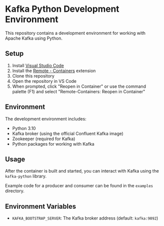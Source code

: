 # Kafka Python Development Environment

This repository contains a development environment for working with Apache Kafka using Python.

## Setup

1. Install [Visual Studio Code](https://code.visualstudio.com/)
2. Install the [Remote - Containers](https://marketplace.visualstudio.com/items?itemName=ms-vscode-remote.remote-containers) extension
3. Clone this repository
4. Open the repository in VS Code
5. When prompted, click "Reopen in Container" or use the command palette (F1) and select "Remote-Containers: Reopen in Container"

## Environment

The development environment includes:

- Python 3.10
- Kafka broker (using the official Confluent Kafka image)
- Zookeeper (required for Kafka)
- Python packages for working with Kafka

## Usage

After the container is built and started, you can interact with Kafka using the `kafka-python` library.

Example code for a producer and consumer can be found in the `examples` directory.

## Environment Variables

- `KAFKA_BOOTSTRAP_SERVER`: The Kafka broker address (default: `kafka:9092`)
